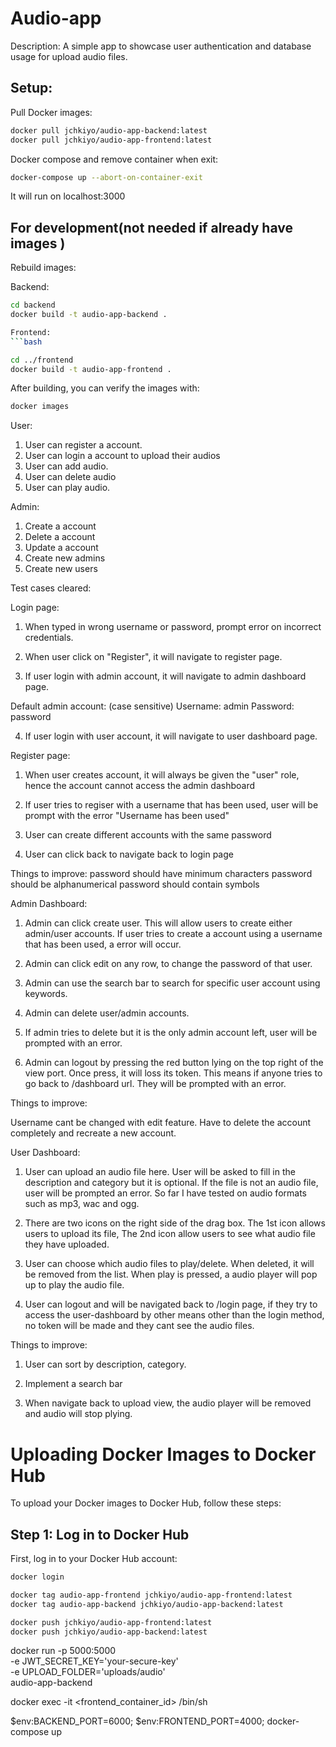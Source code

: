 # Audio-app

Description:
A simple app to showcase user authentication and database usage for upload audio files.

## Setup:

Pull Docker images:

```bash
docker pull jchkiyo/audio-app-backend:latest
docker pull jchkiyo/audio-app-frontend:latest
```

Docker compose and remove container when exit:

```bash
docker-compose up --abort-on-container-exit
```

It will run on localhost:3000

## For development(not needed if already have images )

Rebuild images:

Backend:

````bash
cd backend
docker build -t audio-app-backend .

Frontend:
```bash

cd ../frontend
docker build -t audio-app-frontend .
````

After building, you can verify the images with:

```bash
docker images
```

User:

1. User can register a account.
2. User can login a account to upload their audios
3. User can add audio.
4. User can delete audio
5. User can play audio.

Admin:

1. Create a account
2. Delete a account
3. Update a account
4. Create new admins
5. Create new users

Test cases cleared:

Login page:

1. When typed in wrong username or password, prompt error on incorrect credentials.

2. When user click on "Register", it will navigate to register page.

3. If user login with admin account, it will navigate to admin dashboard page.

Default admin account: (case sensitive)
Username: admin
Password: password

4. If user login with user account, it will navigate to user dashboard page.

Register page:

1. When user creates account, it will always be given the "user" role, hence the account cannot access the admin dashboard

2. If user tries to regiser with a username that has been used, user will be prompt with the error "Username has been used"

3. User can create different accounts with the same password

4. User can click back to navigate back to login page

Things to improve:
password should have minimum characters
password should be alphanumerical
password should contain symbols

Admin Dashboard:

1. Admin can click create user. This will allow users to create either admin/user accounts. If user tries to create a account using a username that has been used, a error will occur.

2. Admin can click edit on any row, to change the password of that user.

3. Admin can use the search bar to search for specific user account using keywords.

4. Admin can delete user/admin accounts.

5. If admin tries to delete but it is the only admin account left, user will be prompted with an error.

6. Admin can logout by pressing the red button lying on the top right of the view port. Once press, it will loss its token. This means if anyone tries to go back to /dashboard url. They will be prompted with an error.

Things to improve:

Username cant be changed with edit feature. Have to delete the account completely and recreate a new account.

User Dashboard:

1. User can upload an audio file here. User will be asked to fill in the description and category but it is optional. If the file is not an audio file, user will be prompted an error. So far I have tested on audio formats such as mp3, wac and ogg.

2. There are two icons on the right side of the drag box. The 1st icon allows users to upload its file, The 2nd icon allow users to see what audio file they have uploaded.

3. User can choose which audio files to play/delete. When deleted, it will be removed from the list. When play is pressed, a audio player will pop up to play the audio file.

4. User can logout and will be navigated back to /login page, if they try to access the user-dashboard by other means other than the login method, no token will be made and they cant see the audio files.

Things to improve:

1. User can sort by description, category.

2. Implement a search bar

3. When navigate back to upload view, the audio player will be removed and audio will stop plying.

# Uploading Docker Images to Docker Hub

To upload your Docker images to Docker Hub, follow these steps:

## Step 1: Log in to Docker Hub

First, log in to your Docker Hub account:

```bash
docker login
```

```bash
docker tag audio-app-frontend jchkiyo/audio-app-frontend:latest
docker tag audio-app-backend jchkiyo/audio-app-backend:latest
```

```bash
docker push jchkiyo/audio-app-frontend:latest
docker push jchkiyo/audio-app-backend:latest
```

docker run -p 5000:5000 \
 -e JWT_SECRET_KEY='your-secure-key' \
 -e UPLOAD_FOLDER='uploads/audio' \
 audio-app-backend

docker exec -it <frontend_container_id> /bin/sh

$env:BACKEND_PORT=6000; $env:FRONTEND_PORT=4000; docker-compose up
